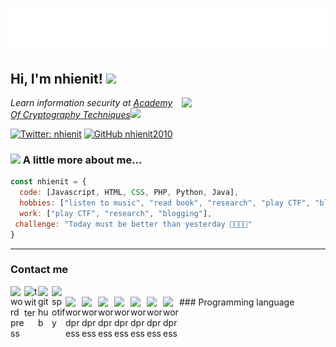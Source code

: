 <h1 align="center">
  <img src="name.svg" alt="__nhienit__" />
</h1>  


<h2> Hi, I'm nhienit! <img src="https://media.giphy.com/media/mGcNjsfWAjY5AEZNw6/giphy.gif" width="50"></h2>
<img align='right' src="https://media.giphy.com/media/o0vwzuFwCGAFO/giphy.gif" width="230">
<p><em>Learn information security at <a href="http://www.unb.br">Academy Of Cryptography Techniques</a><img src="https://media.giphy.com/media/fYSnHlufseco8Fh93Z/giphy.gif" width="30"></em></p>

[![Twitter: __nhienit__](https://img.shields.io/twitter/follow/__nhienit__?style=social)](https://twitter.com/__nhienit__)
[![GitHub nhienit2010](https://img.shields.io/github/followers/nhienit2010?label=follow&style=social)](https://github.com/nhienit2010)


### <img src="https://media.giphy.com/media/VgCDAzcKvsR6OM0uWg/giphy.gif" width="50"> A little more about me...  

```javascript
const nhienit = {
  code: [Javascript, HTML, CSS, PHP, Python, Java],
  hobbies: ["listen to music", "read book", "research", "play CTF", "blogging"],
  work: ["play CTF", "research", "blogging"],
 challenge: "Today must be better than yesterday 💪💪💪💪"
}
```
---

### Contact me

[<img align="left" alt="wordpress" width="22px" src="https://cdn.jsdelivr.net/npm/simple-icons@3.13.0/icons/wordpress.svg" />](http://nhienit.wordpress.com/)
[<img align="left" alt="twitter" width="22px" src="https://cdn.jsdelivr.net/npm/simple-icons@3.13.0/icons/twitter.svg" />](https://twitter.com/__nhienit__)
[<img align="left" alt="github" width="22px" src="https://cdn.jsdelivr.net/npm/simple-icons@3.13.0/icons/github.svg" />](https://github.com/nhienit2010)
[<img align="left" alt="spotify" width="22px" src="https://cdn.jsdelivr.net/npm/simple-icons@3.13.0/icons/spotify.svg" />](https://open.spotify.com/user/31bmwgpaid4d3fet75wcvf7rwpja)  
  
<br />
### Programming language  
  
<img align="left" alt="wordpress" width="26px" src="https://img.icons8.com/color/48/000000/html-5--v1.png" />
<img align="left" alt="wordpress" width="26px" src="https://img.icons8.com/color/48/000000/css3.png" />
<img align="left" alt="wordpress" width="26px" src="https://img.icons8.com/color/48/000000/javascript--v1.png"/>
<img align="left" alt="wordpress" width="26px" src="https://img.icons8.com/dusk/64/000000/php-logo.png"/>
<img align="left" alt="wordpress" width="26px" src="https://img.icons8.com/color/48/000000/nodejs.png"/>
<img align="left" alt="wordpress" width="26px" src="https://img.icons8.com/color/48/000000/python--v1.png"/>
<img align="left" alt="wordpress" width="26px" src="https://img.icons8.com/color/48/000000/java-coffee-cup-logo--v1.png"/>

